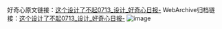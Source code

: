 好奇心原文链接：[这个设计了不起0713_设计_好奇心日报-](https://www.qdaily.com/articles/11993.html)
WebArchive归档链接：[这个设计了不起0713_设计_好奇心日报-](http://web.archive.org/web/20190623171744/https://www.qdaily.com/articles/11993.html)
![image](http://ww3.sinaimg.cn/large/007d5XDply1g3wbiptg18j30u01hkjw9)